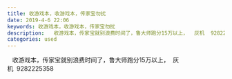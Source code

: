 ```yaml
---
title: 收游戏本，收游戏本，传家宝勿扰
date: 2019-4-6 22:06
keywords: 收游戏本，收游戏本，传家宝勿扰
description:   收游戏本，传家宝就别浪费时间了，鲁大师跑分15万以上，  灰机  9282225358
categories: used
---
```

<td class="t_f" id="postmessage_3416253">

   收游戏本，传家宝就别浪费时间了，鲁大师跑分15万以上，  灰机  9282225358<img alt="" border="0" onclick="" onmouseover="" smilieid="139" src="static/image/smiley/default/handshake.gif"/></td>
